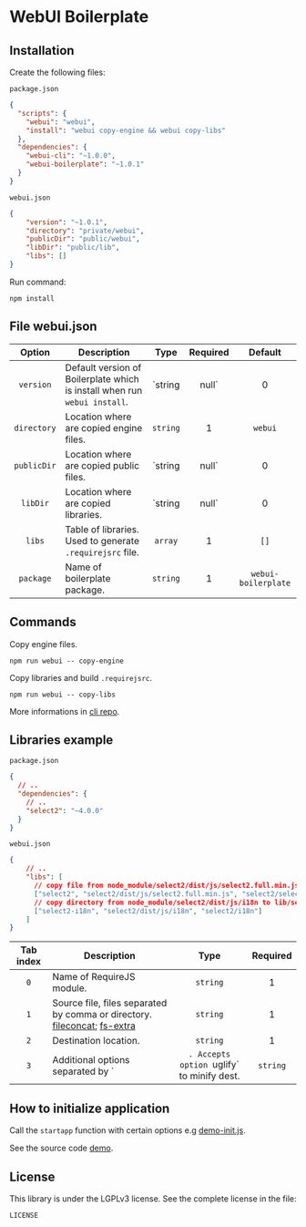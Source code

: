 # WebUI Boilerplate

## Installation

Create the following files:

`package.json`

```json
{
  "scripts": {
	"webui": "webui",
	"install": "webui copy-engine && webui copy-libs"
  },
  "dependencies": {
	"webui-cli": "~1.0.0",
    "webui-boilerplate": "~1.0.1"
  }
}
```

`webui.json`

```json
{
    "version": "~1.0.1",
    "directory": "private/webui",
    "publicDir": "public/webui",
    "libDir": "public/lib",
    "libs": []
}
```

Run command:

    npm install

## File webui.json

Option | Description | Type | Required | Default
:---: | --- | :---: | :---: | :---:
`version` | Default version of Boilerplate which is install when run `webui install`. | `string|null` | 0 | `null`
`directory` | Location where are copied engine files. | `string` | 1 | `webui`
`publicDir` | Location where are copied public files. | `string|null` | 0 | `null`
`libDir` | Location where are copied libraries. | `string|null` | 0 | `null`
`libs` | Table of libraries. Used to generate `.requirejsrc` file. | `array` | 1 | `[]`
`package` | Name of boilerplate package. | `string` | 1 | `webui-boilerplate`

## Commands

Copy engine files.

    npm run webui -- copy-engine

Copy libraries and build `.requirejsrc`.

    npm run webui -- copy-libs

More informations in [cli repo](https://github.com/mikoweb/webui-cli).

## Libraries example

`package.json`

```json
{
  // ..
  "dependencies": {
    // ..
    "select2": "~4.0.0"
  }
}
```

`webui.json`

```json
{
    // ..
    "libs": [
      // copy file from node_module/select2/dist/js/select2.full.min.js to lib/select2/select2.js
      ["select2", "select2/dist/js/select2.full.min.js", "select2/select2.js"],
      // copy directory from node_module/select2/dist/js/i18n to lib/select2/i18n
      ["select2-i18n", "select2/dist/js/i18n", "select2/i18n"]
    ]
}
```

Tab index | Description | Type | Required
:---: | --- | :---: | :---: 
`0` | Name of RequireJS module. | `string` | 1 | `null` 
`1` | Source file, files separated by comma or directory. [fileconcat](https://github.com/okunishinishi/node-fileconcat/tree/v1.1.2#usage); [fs-extra](https://www.npmjs.com/package/fs-extra#copy) | `string` | 1 
`2` | Destination location. | `string` | 1 
`3` | Additional options separated by `|`. Accepts option `uglify` to minify dest. | `string` | 0 

## How to initialize application

Call the `startapp` function with certain options e.g [demo-init.js](https://github.com/mikoweb/webui-boilerplate/blob/master/demo/demo-init.js).

See the source code [demo](https://github.com/mikoweb/webui-boilerplate/tree/master/demo).

## License

This library is under the LGPLv3 license. See the complete license in the file:

    LICENSE


